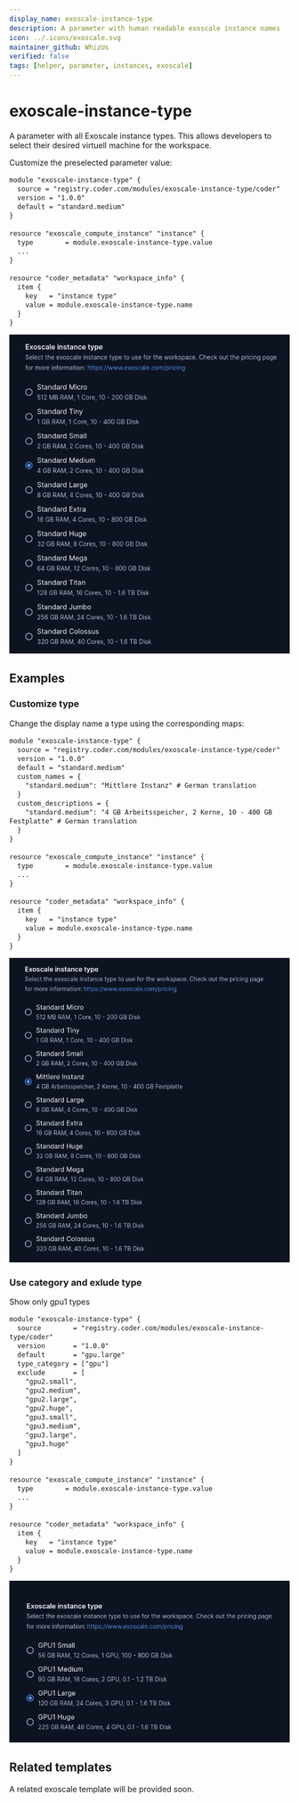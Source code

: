 ```yaml
---
display_name: exoscale-instance-type
description: A parameter with human readable exoscale instance names
icon: ../.icons/exoscale.svg
maintainer_github: WhizUs
verified: false
tags: [helper, parameter, instances, exoscale]
---
```


# exoscale-instance-type

A parameter with all Exoscale instance types. This allows developers to select
their desired virtuell machine for the workspace.

Customize the preselected parameter value:

```hcl
module "exoscale-instance-type" {
  source = "registry.coder.com/modules/exoscale-instance-type/coder"
  version = "1.0.0"
  default = "standard.medium"
}

resource "exoscale_compute_instance" "instance" {
  type        = module.exoscale-instance-type.value
  ...
}

resource "coder_metadata" "workspace_info" {
  item {
    key   = "instance type"
    value = module.exoscale-instance-type.name
  }
}
```

![Exoscale instance types](../.images/exoscale-instance-types.png)

## Examples

### Customize type

Change the display name a type using the corresponding maps:

```hcl
module "exoscale-instance-type" {
  source = "registry.coder.com/modules/exoscale-instance-type/coder"
  version = "1.0.0"
  default = "standard.medium"
  custom_names = {
    "standard.medium": "Mittlere Instanz" # German translation
  }
  custom_descriptions = {
    "standard.medium": "4 GB Arbeitsspeicher, 2 Kerne, 10 - 400 GB Festplatte" # German translation
  }
}

resource "exoscale_compute_instance" "instance" {
  type        = module.exoscale-instance-type.value
  ...
}

resource "coder_metadata" "workspace_info" {
  item {
    key   = "instance type"
    value = module.exoscale-instance-type.name
  }
}
```

![Exoscale instance types Custom](../.images/exoscale-instance-custom.png)

### Use category and exlude type

Show only gpu1 types

```hcl
module "exoscale-instance-type" {
  source        = "registry.coder.com/modules/exoscale-instance-type/coder"
  version       = "1.0.0"
  default       = "gpu.large"
  type_category = ["gpu"]
  exclude       = [
    "gpu2.small",
    "gpu2.medium",
    "gpu2.large",
    "gpu2.huge",
    "gpu3.small",
    "gpu3.medium",
    "gpu3.large",
    "gpu3.huge"
  ]
}

resource "exoscale_compute_instance" "instance" {
  type        = module.exoscale-instance-type.value
  ...
}

resource "coder_metadata" "workspace_info" {
  item {
    key   = "instance type"
    value = module.exoscale-instance-type.name
  }
}
```

![Exoscale instance types category and exclude](../.images/exoscale-instance-exclude.png)

## Related templates

A related exoscale template will be provided soon.
